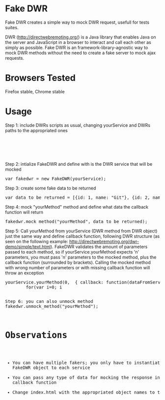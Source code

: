 Fake DWR
================================

Fake DWR creates a simple way to mock DWR request, usefull for tests suites.

DWR (http://directwebremoting.org/) is a Java library that enables Java on the server and JavaScript in a browser to interact and call each other as simply as possible.
Fake DWR is an framework-library-agnostic way to mock DWR methods without the need to create a fake server to mock ajax requests.

Browsers Tested
================================

Firefox stable, Chrome stable


Usage
================================

Step 1: include DWRs scripts as usual, changing yourService and DWRs paths to the appropriated ones
<pre>
<script src="/dwr/interface/[yourService].js" type="text/javascript"></script>
<script src="/dwr/engine.js" type="text/javascript"></script>
</pre>

Step 2: intialize FakeDWR and define with is the DWR service that will be mocked
<pre>
var fakedwr = new FakeDWR(yourService);
</pre>

Step 3: create some fake data to be returned
<pre>
var data_to_be_returned = [{id: 1, name: "Git"}, {id: 2, name: "Hub"}];
</pre>

Step 4: mock "yourMethod" method and define what data the callback function will return
<pre>
fakedwr.mock_method("yourMethod", data_to_be_returned);
</pre>

Step 5: Call yourMethod from yourService (DWR method from DWR object) just the same way and define callback function, following DWR structure (as seen on the following example: http://directwebremoting.org/dwr-demo/simple/text.html).
  FakeDWR validates the amount of parameters passed to each method, so if yourService.yourMethod expects 'n' parameters, you must pass 'n' parameters to the mocked method, plus the callback function (surrounded by brackets).
  Calling the mocked method with wrong number of parameters or with missing callback function will throw an exception
<pre>
yourService.yourMethod(0,  { callback: function(dataFromServer) {
		for(var i=0; i<dataFromServer.length; i++) {
			alert(dataFromServer[i].id + ": " + dataFromServer[i].name);
		}
	}
});
</pre>
Step 6: you can also unmock method
fakedwr.unmock_method("yourMethod");

Observations
================================

* You can have multiple fakers; you only have to instantiate a new FakeDWR object to each service
* You can pass any type of data for mocking the response in the callback function
* Change index.html with the appropriated object names to test